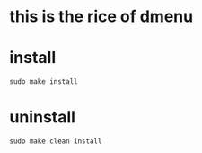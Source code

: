 # this is the rice of dmenu

# install
```{sh}
sudo make install
```

# uninstall
```{sh}
sudo make clean install
```
